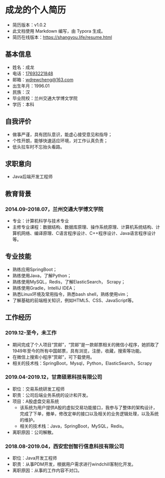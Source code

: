 
# 成龙的个人简历

* 简历版本：v1.0.2
* 此文档使用 Markdown 编写，由 Typora 生成。
* 简历在线版本：https://shangyou.life/resume.html

## 基本信息

* 姓名：成龙
* 电话：<u>17693221848</u>
* 邮箱：wdrewcheng@163.com
* 出生年月：1996.01
* 民族：汉
* 毕业院校：兰州交通大学博文学院
* 学历：本科

## 自我评价

* 做事严谨，具有团队意识，能虚心接受意见和指导；
* 个性开朗，能够快速适应环境，对工作认真负责；
* 低头拉车时不忘抬头看路。

## 求职意向

* Java后端开发工程师

## 教育背景

### 2014.09-2018.07，兰州交通大学博文学院

* 专业：计算机科学与技术专业
* 主修专业课程：数据结构、数据库原理、操作系统原理、计算机系统结构、计算机网络、编译原理、C语言程序设计、C++程序设计、Java语言程序设计等。

## 专业技能

* 熟练应用SpringBoot；
* 熟练使用Java，了解Python；
* 熟练使用MySQL，Redis，了解ElasticSearch， Scrapy；
* 熟练使用Gradle，IntelliJ IDEA；
* 熟悉Linux环境及常用指令，熟悉bash shell，熟练使用vim；
* 了解基础的前端相关知识，例如HTML5、CSS、JavaScript等。

## 工作经历

### 2019.12-至今，未工作

* 期间完成了个人项目“赏邮”，“赏邮”是一款邮票相关的微信小程序，她抓取了1949年至今的所有中国邮票，具有浏览，注册，收藏，搜索等功能。
* 在微信上搜索小程序“赏邮”，可下载使用。
* 相关的技术栈：SpringBoot，Mysql，Python，ElasticSearch，Scrapy

### 2019.04-2019.12，甘肃硕恩科技有限公司

* 职位：交易系统研发工程师
* 职责：公司后端业务系统的设计和开发。
* 项目：A股虚盘交易系统
  * 该系统为用户提供A股的虚拟交易功能接口，我参与了整体的架构设计，完成了下单，撤单，修改定单的接口以及相关的业务逻辑处理，以及系统的维护。
  * 相关的技术栈：Java，SpringBoot，MySQL，Redis。
* 离职原因：公司解散。

### 2018.08-2019.04，西安宏创智行信息科技有限公司

* 职位：Java开发工程师
* 职责：从事PDM开发，根据用户需求进行windchill客制化开发。
* 离职原因：从事的工作内容不对口。

